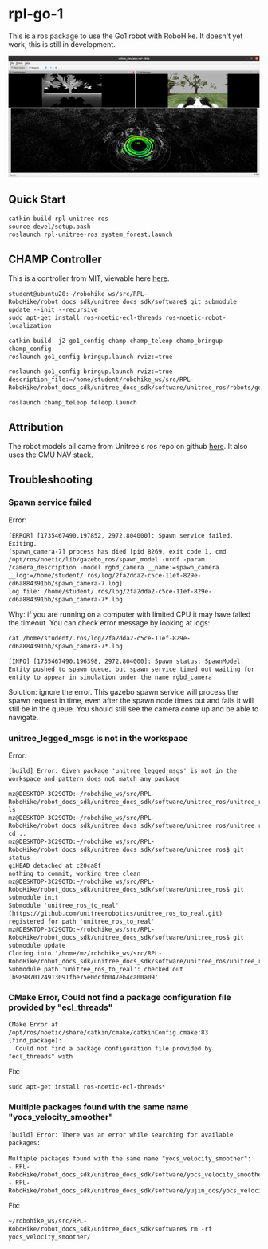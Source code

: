 # rpl-go-1

This is a ros package to use the Go1 robot with RoboHike. It doesn't yet work, this is still in development.

![demo_screenshot](assets/system_demo.png)

## Quick Start
```
catkin build rpl-unitree-ros
source devel/setup.bash
roslaunch rpl-unitree-ros system_forest.launch
```

## CHAMP Controller

This is a controller from MIT, viewable here [here](https://github.com/chvmp/champ).

```
student@ubuntu20:~/robohike_ws/src/RPL-RoboHike/robot_docs_sdk/unitree_docs_sdk/software$ git submodule update --init --recursive
sudo apt-get install ros-noetic-ecl-threads ros-noetic-robot-localization
```

```
catkin build -j2 go1_config champ champ_teleop champ_bringup champ_config
roslaunch go1_config bringup.launch rviz:=true
```

```
roslaunch go1_config bringup.launch rviz:=true description_file:=/home/student/robohike_ws/src/RPL-RoboHike/robot_docs_sdk/unitree_docs_sdk/software/unitree_ros/robots/go1_description/urdf/go1.urdf
```

```
roslaunch champ_teleop teleop.launch
```



## Attribution

The robot models all came from Unitree's ros repo on github [here](https://github.com/unitreerobotics/unitree_ros). It also uses the CMU NAV stack.

## Troubleshooting

### Spawn service failed

Error:

```
[ERROR] [1735467490.197852, 2972.804000]: Spawn service failed. Exiting.
[spawn_camera-7] process has died [pid 8269, exit code 1, cmd /opt/ros/noetic/lib/gazebo_ros/spawn_model -urdf -param /camera_description -model rgbd_camera __name:=spawn_camera __log:=/home/student/.ros/log/2fa2dda2-c5ce-11ef-829e-cd6a884391bb/spawn_camera-7.log].
log file: /home/student/.ros/log/2fa2dda2-c5ce-11ef-829e-cd6a884391bb/spawn_camera-7*.log
```

Why: if you are running on a computer with limited CPU it may have failed the timeout. You can check error message by looking at logs:

```
cat /home/student/.ros/log/2fa2dda2-c5ce-11ef-829e-cd6a884391bb/spawn_camera-7*.log
```
```
[INFO] [1735467490.196398, 2972.804000]: Spawn status: SpawnModel: Entity pushed to spawn queue, but spawn service timed out waiting for entity to appear in simulation under the name rgbd_camera
```

Solution:
ignore the error. This gazebo spawn service will process the spawn request in time, even after the spawn node times out and fails it will still be in the queue. You should still see the camera come up and be able to navigate.

### unitree_legged_msgs is not in the workspace
Error:
```
[build] Error: Given package 'unitree_legged_msgs' is not in the workspace and pattern does not match any package
```

```
mz@DESKTOP-3C29OTD:~/robohike_ws/src/RPL-RoboHike/robot_docs_sdk/unitree_docs_sdk/software/unitree_ros/unitree_ros_to_real$ ls
mz@DESKTOP-3C29OTD:~/robohike_ws/src/RPL-RoboHike/robot_docs_sdk/unitree_docs_sdk/software/unitree_ros/unitree_ros_to_real$ cd ..
mz@DESKTOP-3C29OTD:~/robohike_ws/src/RPL-RoboHike/robot_docs_sdk/unitree_docs_sdk/software/unitree_ros$ git status
giHEAD detached at c20ca8f
nothing to commit, working tree clean
mz@DESKTOP-3C29OTD:~/robohike_ws/src/RPL-RoboHike/robot_docs_sdk/unitree_docs_sdk/software/unitree_ros$ git submodule init
Submodule 'unitree_ros_to_real' (https://github.com/unitreerobotics/unitree_ros_to_real.git) registered for path 'unitree_ros_to_real'
mz@DESKTOP-3C29OTD:~/robohike_ws/src/RPL-RoboHike/robot_docs_sdk/unitree_docs_sdk/software/unitree_ros$ git submodule update
Cloning into '/home/mz/robohike_ws/src/RPL-RoboHike/robot_docs_sdk/unitree_docs_sdk/software/unitree_ros/unitree_ros_to_real'...
Submodule path 'unitree_ros_to_real': checked out 'b989870124913091fbe75e0dcfb047eb4ca00a09'
```

### CMake Error, Could not find a package configuration file provided by "ecl_threads"
```
CMake Error at /opt/ros/noetic/share/catkin/cmake/catkinConfig.cmake:83 (find_package):
  Could not find a package configuration file provided by "ecl_threads" with
```

Fix:
```
sudo apt-get install ros-noetic-ecl-threads*
```

### Multiple packages found with the same name "yocs_velocity_smoother"
```
[build] Error: There was an error while searching for available packages:

Multiple packages found with the same name "yocs_velocity_smoother":
- RPL-RoboHike/robot_docs_sdk/unitree_docs_sdk/software/yocs_velocity_smoother
- RPL-RoboHike/robot_docs_sdk/unitree_docs_sdk/software/yujin_ocs/yocs_velocity_smoother
```

Fix:
```
~/robohike_ws/src/RPL-RoboHike/robot_docs_sdk/unitree_docs_sdk/software$ rm -rf yocs_velocity_smoother/
```